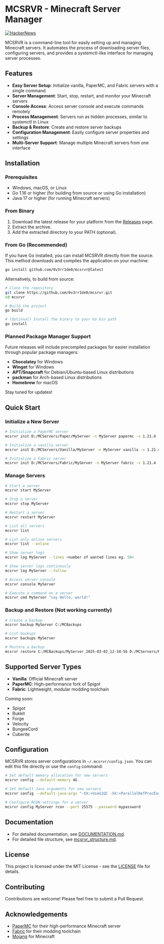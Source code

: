 # MCSRVR - Minecraft Server Manager

[![HackerNews](https://hackerbadge.vercel.app/api?id=43241746&type=dark)](https://news.ycombinator.com/item?id=43241746)

MCSRVR is a command-line tool for easily setting up and managing Minecraft servers. It automates the process of downloading server files, configuring servers, and provides a systemctl-like interface for managing server processes.

## Features

- **Easy Server Setup**: Initialize vanilla, PaperMC, and Fabric servers with a single command
- **Server Management**: Start, stop, restart, and monitor your Minecraft servers
- **Console Access**: Access server console and execute commands remotely
- **Process Management**: Servers run as hidden processes, similar to systemctl in Linux
- **Backup & Restore**: Create and restore server backups
- **Configuration Management**: Easily configure server properties and settings
- **Multi-Server Support**: Manage multiple Minecraft servers from one interface

## Installation

### Prerequisites

- Windows, macOS, or Linux
- Go 1.16 or higher (for building from source or using Go installation)
- Java 17 or higher (for running Minecraft servers)

### From Binary

1. Download the latest release for your platform from the [Releases](https://github.com/0v3rr1de0/mcsrvr/releases) page.
2. Extract the archive.
3. Add the extracted directory to your PATH (optional).

### From Go (Recommended)

If you have Go installed, you can install MCSRVR directly from the source. This method downloads and compiles the application on your machine:

```bash
go install github.com/0v3rr1de0/mcsrvr@latest
```

Alternatively, to build from source:

```bash
# Clone the repository
git clone https://github.com/0v3rr1de0/mcsrvr.git
cd mcsrvr

# Build the project
go build

# (Optional) Install the binary to your Go bin path
go install
```

### Planned Package Manager Support

Future releases will include precompiled packages for easier installation through popular package managers:

- **Chocolatey** for Windows
- **Winget** for Windows
- **APT/Snapcraft** for Debian/Ubuntu-based Linux distributions
- **packman** for Arch-based Linux distributions
- **Homebrew** for macOS

Stay tuned for updates!

## Quick Start

### Initialize a New Server

```bash
# Initialize a PaperMC server
mcsrvr init D:/MCServers/Paper/MyServer -n MyServer papermc -v 1.21.4

# Initialize a vanilla server
mcsrvr init D:/MCServers/Vanilla/MyServer -n MyServer vanilla -v 1.21.4

# Initialize a Fabric server
mcsrvr init D:/MCServers/Fabric/MyServer -n MyServer fabric -v 1.21.4
```

### Manage Servers

```bash
# Start a server
mcsrvr start MyServer

# Stop a server
mcsrvr stop MyServer

# Restart a server
mcsrvr restart MyServer

# List all servers
mcsrvr list

# List only online servers
mcsrvr list --online

# Show server logs
mcsrvr log MyServer --lines <number of wanted lines eg. 50>

# Show server logs continously
mcsrvr log MyServer --follow

# Access server console
mcsrvr console MyServer

# Execute a command on a server
mcsrvr cmd MyServer "say Hello, world!"
```

### Backup and Restore (Not working currently)

```bash
# Create a backup
mcsrvr backup MyServer C:/MCBackups

# List backups
mcsrvr backups MyServer

# Restore a backup
mcsrvr restore C:/MCBackups/MyServer_2025-03-02_12-34-56 D:/MCServers/Restored
```

## Supported Server Types

- **Vanilla**: Official Minecraft server
- **PaperMC**: High-performance fork of Spigot
- **Fabric**: Lightweight, modular modding toolchain

Coming soon:
- Spigot
- Bukkit
- Forge
- Velocity
- BungeeCord
- Cuberite

## Configuration

MCSRVR stores server configurations in `~/.mcsrvr/config.json`. You can edit this file directly or use the `config` command:

```bash
# Set default memory allocation for new servers
mcsrvr config --default-memory 4G

# Set default Java arguments for new servers
mcsrvr config --default-java-args "-XX:+UseG1GC -XX:+ParallelRefProcEnabled"

# Configure RCON settings for a server
mcsrvr config MyServer rcon --port 25575 --password mypassword
```

## Documentation

- For detailed documentation, see [DOCUMENTATION.md](DOCUMENTATION.md).
- For detailed file structure, see [mcsrvr_structure.md](mcsrvr_structure.md).

## License

This project is licensed under the MIT License - see the [LICENSE](LICENSE) file for details.

## Contributing

Contributions are welcome! Please feel free to submit a Pull Request.

## Acknowledgements

- [PaperMC](https://papermc.io/) for their high-performance Minecraft server
- [Fabric](https://fabricmc.net/) for their modding toolchain
- [Mojang](https://www.mojang.com/) for Minecraft
